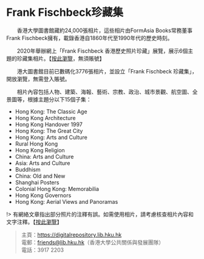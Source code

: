# Frank Fischbeck珍藏集

　　香港大學圖書館藏約24,000張相片，這些相片由FormAsia Books常務董事Frank Fischbeck擁有，載錄香港自1860年代至1990年代的歷史時刻。

　　2020年舉辦網上「Frank Fischbeck 香港歷史照片珍藏」展覽，展示6個主題的珍藏集相片。【[按此瀏覽](https://www.ffchk2020.hku.hk "Frank Fischbeck 香港歷史照片珍藏")，無須賬號】

　　港大圖書館目前已數碼化3776張相片，並設立「Frank Fischbeck 珍藏集」，開放瀏覽，無需登入賬號。

　　相片內容包括人物、建築、海報、藝術、宗教、政治、城市景觀、航空圖、全景圖等，根據主題分以下15個子集：

- Hong Kong: The Classic Age
- Hong Kong Architecture
- Hong Kong Handover 1997
- Hong Kong: The Great City
- Hong Kong: Arts and Culture
- Rural Hong Kong
- Hong Kong Religion
- China: Arts and Culture
- Asia: Arts and Culture
- Buddhism
- China: Old and New
- Shanghai Posters
- Colonial Hong Kong: Memorabilia
- Hong Kong Governors
- Hong Kong: Aerial Views and Panoramas

!> 有網絡文章指出部分照片的注釋有誤。如需使用相片，請考慮核查相片內容和文字注釋。【[按此瀏覽](https://matters.news/@peter_masklo/%E7%A0%94%E7%A9%B6%E5%A4%96%E8%B6%A3%E4%BA%8B-%E6%B8%AF%E5%A4%A7-%E8%A9%B2%E6%98%AF%E6%99%82%E5%80%99%E4%BF%AE%E6%AD%A3%E4%BD%A0%E5%AD%98%E6%AA%94%E4%B8%AD%E7%9A%84%E9%8C%AF%E8%AA%A4%E4%BA%86-bafyreiflblc6d5llvfyao5zkmbjvaum5chzu552iy6k4xwbx72xccpmihe "【研究外趣事】港大，該是時候修正你存檔中的錯誤了！")】

  
> 主頁：<https://digitalrepository.lib.hku.hk>  
> 電郵：<friends@lib.hku.hk>（香港大學公共關係與發展團隊）  
> 電話：3917 2203
